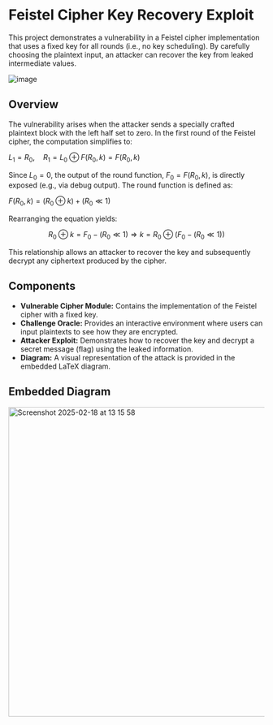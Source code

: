 # Feistel Cipher Key Recovery Exploit

This project demonstrates a vulnerability in a Feistel cipher implementation that uses a fixed key for all rounds (i.e., no key scheduling). By carefully choosing the plaintext input, an attacker can recover the key from leaked intermediate values.

![image](https://github.com/user-attachments/assets/dd98abc9-39cc-450e-a1f2-a2199e39cecc)


## Overview

The vulnerability arises when the attacker sends a specially crafted plaintext block with the left half set to zero. In the first round of the Feistel cipher, the computation simplifies to:


$L_1 = R_0,\quad R_1 = L_0 \oplus F(R_0,k) = F(R_0,k)$


Since $L_0 = 0$, the output of the round function, $F_0 = F(R_0,k)$, is directly exposed (e.g., via debug output). The round function is defined as:


$F(R_0,k) = (R_0 \oplus k) + (R_0 \ll 1)$

Rearranging the equation yields:

$$
R_0 \oplus k = F_0 - (R_0 \ll 1)
\Rightarrow k = R_0 \oplus \bigl(F_0 - (R_0 \ll 1)\bigr)
$$


This relationship allows an attacker to recover the key and subsequently decrypt any ciphertext produced by the cipher.

## Components

- **Vulnerable Cipher Module:** Contains the implementation of the Feistel cipher with a fixed key.
- **Challenge Oracle:** Provides an interactive environment where users can input plaintexts to see how they are encrypted.
- **Attacker Exploit:** Demonstrates how to recover the key and decrypt a secret message (flag) using the leaked information.
- **Diagram:** A visual representation of the attack is provided in the embedded LaTeX diagram.

## Embedded Diagram

<img width="610" alt="Screenshot 2025-02-18 at 13 15 58" src="https://github.com/user-attachments/assets/68525f94-c995-45b0-8861-59733000f754" />


